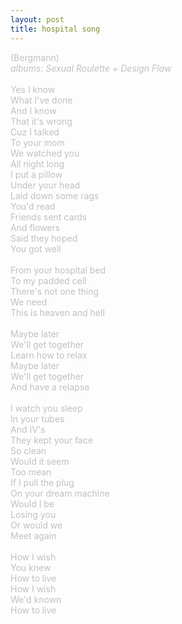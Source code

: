 ```yaml
---
layout: post
title: hospital song
---
```

<span style="color: #c0c0c0">(Bergmann)<br />
<i>albums: Sexual Roulette + Design Flaw</i><br />
<br />
Yes I know<br />
What I've done<br />
And I know<br />
That it's wrong<br />
Cuz I talked<br />
To your mom<br />
We watched you<br />
All night long<br />
I put a pillow<br />
Under your head<br />
Laid down some rags<br />
You'd read<br />
Friends sent cards<br />
And flowers<br />
Said they hoped<br />
You got well<br />
<br />
From your hospital bed<br />
To my padded cell<br />
There's not one thing<br />
We need<br />
This is heaven and hell<br />
<br />
Maybe later<br />
We'll get together<br />
Learn how to relax<br />
Maybe later<br />
We'll get together<br />
And have a relapse<br />
<br />
I watch you sleep<br />
In your tubes<br />
And IV's<br />
They kept your face<br />
So clean<br />
Would it seem<br />
Too mean<br />
If I pull the plug<br />
On your dream machine<br />
Would I be<br />
Losing you<br />
Or would we<br />
Meet again<br />
<br />
How I wish<br />
You knew<br />
How to live<br />
How I wish<br />
We'd known<br />
How to live
</span>
